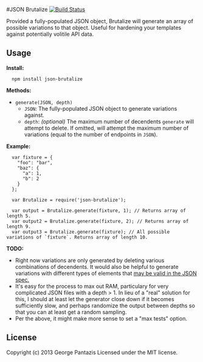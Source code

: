 #JSON Brutalize [![Build Status](https://api.travis-ci.org/gcpantazis/json-brutalize.png?branch=master)](http://travis-ci.org/gcpantazis/json-brutalize)

Provided a fully-populated JSON object, Brutalize will generate an array of possible variations to that object. Useful for hardening your templates against potentially volitile API data.

Usage
-----

**Install:**

      npm install json-brutalize

**Methods:**

* `generate(JSON, depth)`
  * `JSON`: The fully-populated JSON object to generate variations against.
  * `depth`: *(optional)* The maximum number of decendents `generate` will attempt to delete. If omitted, will attempt the maximum number of variations (equal to the number of endpoints in `JSON`).

**Example:**

      var fixture = {
        "foo": "bar",
        "baz": {
          "a": 1,
          "b": 2
        }
      };

      var Brutalize = require('json-brutalize');

      var output = Brutalize.generate(fixture, 1); // Returns array of length 5.
      var output2 = Brutalize.generate(fixture, 2); // Returns array of length 9.
      var output3 = Brutalize.generate(fixture); // All possible variations of `fixture`. Returns array of length 10.

**TODO:**

* Right now variations are only generated by deleting various combinations of decendents. It would also be helpful to generate variations with different types of elements that [may be valid in the JSON spec.](http://www.json.org/)
* It's easy for the process to max out RAM, particulary for very complicated JSON files with a depth > 1. In lieu of a "real" solution for this, I should at least let the generator close down if it becomes sufficiently slow, and perhaps randomize the output between depths so that you can at least get a random sampling.
* Per the above, it might make more sense to set a "max tests" option.

License
-------
Copyright (c) 2013 George Pantazis
Licensed under the MIT license.
